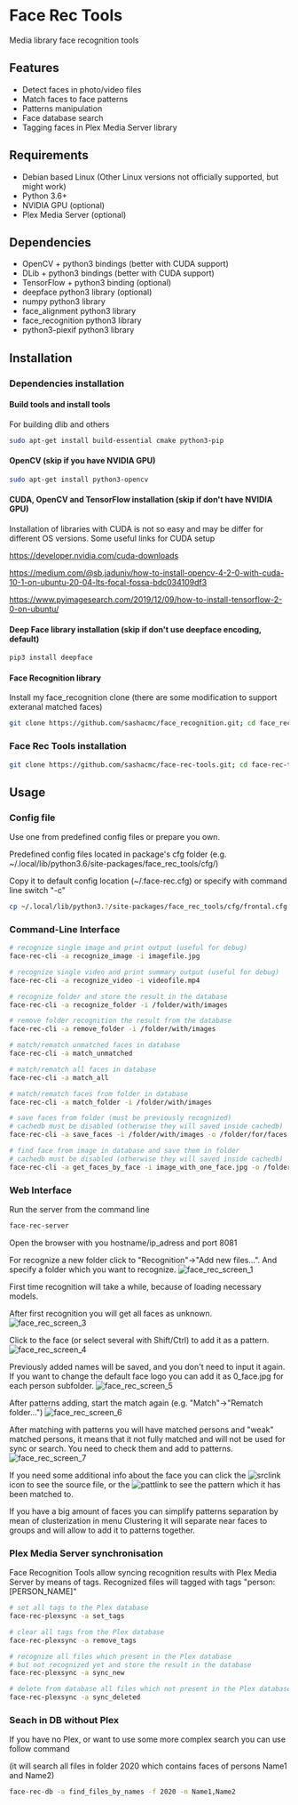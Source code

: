 # Face Rec Tools
Media library face recognition tools

## Features
  * Detect faces in photo/video files
  * Match faces to face patterns
  * Patterns manipulation
  * Face database search
  * Tagging faces in Plex Media Server library 

## Requirements
  * Debian based Linux (Other Linux versions not officially supported, but might work)
  * Python 3.6+
  * NVIDIA GPU (optional)
  * Plex Media Server (optional)

## Dependencies
  * OpenCV + python3 bindings (better with CUDA support)
  * DLib + python3 bindings (better with CUDA support)
  * TensorFlow + python3 binding (optional)
  * deepface python3 library (optional)
  * numpy python3 library
  * face_alignment python3 library
  * face_recognition python3 library
  * python3-piexif python3 library

## Installation

### Dependencies installation

#### Build tools and install tools
For building dlib and others
```bash
sudo apt-get install build-essential cmake python3-pip
```

#### OpenCV (skip if you have NVIDIA GPU)
```bash
sudo apt-get install python3-opencv
```

#### CUDA, OpenCV and TensorFlow installation (skip if don't have NVIDIA GPU)
Installation of libraries with CUDA is not so easy and may be differ for different OS versions.
Some useful links for CUDA setup

https://developer.nvidia.com/cuda-downloads

https://medium.com/@sb.jaduniv/how-to-install-opencv-4-2-0-with-cuda-10-1-on-ubuntu-20-04-lts-focal-fossa-bdc034109df3

https://www.pyimagesearch.com/2019/12/09/how-to-install-tensorflow-2-0-on-ubuntu/

#### Deep Face library installation (skip if don't use deepface encoding, default)
```bash
pip3 install deepface
```

#### Face Recognition library
Install my face_recognition clone (there are some modification to support exteranal matched faces)
```bash
git clone https://github.com/sashacmc/face_recognition.git; cd face_recognition; pip3 install .; cd ..
```

### Face Rec Tools installation
```bash
git clone https://github.com/sashacmc/face-rec-tools.git; cd face-rec-tools; pip3 install .; cd ..
```

## Usage

### Config file
Use one from predefined config files or prepare you own.

Predefined config files located in package's cfg folder (e.g. ~/.local/lib/python3.6/site-packages/face_rec_tools/cfg/)

Copy it to default config location (~/.face-rec.cfg) or specify with command line switch "-c"
```bash
cp ~/.local/lib/python3.?/site-packages/face_rec_tools/cfg/frontal.cfg ~/.face-rec.cfg
```

### Command-Line Interface

```bash
# recognize single image and print output (useful for debug)
face-rec-cli -a recognize_image -i imagefile.jpg

# recognize single video and print summary output (useful for debug)
face-rec-cli -a recognize_video -i videofile.mp4

# recognize folder and store the result in the database
face-rec-cli -a recognize_folder -i /folder/with/images

# remove folder recognition the result from the database
face-rec-cli -a remove_folder -i /folder/with/images

# match/rematch unmatched faces in database
face-rec-cli -a match_unmatched

# match/rematch all faces in database
face-rec-cli -a match_all

# match/rematch faces from folder in database
face-rec-cli -a match_folder -i /folder/with/images

# save faces from folder (must be previously recognized)
# cachedb must be disabled (otherwise they will saved inside cachedb)
face-rec-cli -a save_faces -i /folder/with/images -o /folder/for/faces

# find face from image in database and save them in folder
# cachedb must be disabled (otherwise they will saved inside cachedb)
face-rec-cli -a get_faces_by_face -i image_with_one_face.jpg -o /folder/for/faces
```

### Web Interface
Run the server from the command line
```bash
face-rec-server 
```
Open the browser with you hostname/ip_adress and port 8081

For recognize a new folder click to "Recognition"->"Add new files...".
And specify a folder which you want to recognize.
![face_rec_screen_1](https://user-images.githubusercontent.com/28735879/104759965-fa22e580-5760-11eb-9e18-e20cc340c96f.png)

First time recognition will take a while, because of loading necessary models.

After first recognition you will get all faces as unknown.
![face_rec_screen_3](https://user-images.githubusercontent.com/28735879/104760428-a1a01800-5761-11eb-9765-cf036d2639f7.png)

Click to the face (or select several with Shift/Ctrl) to add it as a pattern.
![face_rec_screen_4](https://user-images.githubusercontent.com/28735879/104760644-edeb5800-5761-11eb-9e92-e91c159e28d6.png)

Previously added names will be saved, and you don't need to input it again.
If you want to change the default face logo you can add it as 0_face.jpg for each person subfolder.
![face_rec_screen_5](https://user-images.githubusercontent.com/28735879/104760969-75d16200-5762-11eb-8e8e-0cdc55f38eb3.png)

After patterns adding, start the match again (e.g. "Match"->"Rematch folder...")
![face_rec_screen_6](https://user-images.githubusercontent.com/28735879/104761100-ad400e80-5762-11eb-96eb-616d1dd969f3.png)

After matching with patterns you will have matched persons and "weak" matched persons, it means that it not fully matched and will not be used for sync or search.
You need to check them and add to patterns.
![face_rec_screen_7](https://user-images.githubusercontent.com/28735879/104761475-3f481700-5763-11eb-843d-4e59fc49e97a.png)

If you need some additional info about the face you can click the ![srclink](https://user-images.githubusercontent.com/28735879/104761676-8c2bed80-5763-11eb-8d53-bae7abd7573c.png) icon to see the source file, or the ![pattlink](https://user-images.githubusercontent.com/28735879/104761761-a239ae00-5763-11eb-9f5a-9ec4d7189ee6.png) to see the pattern which it has been matched to.

If you have a big amount of faces you can simplify patterns separation by mean of clusterization in menu Clustering it will separate near faces to groups and will allow to add it to patterns together.

### Plex Media Server synchronisation
Face Recognition Tools allow syncing recognition results with Plex Media Server by means of tags.
Recognized files will tagged with tags "person:[PERSON_NAME]"

```bash
# set all tags to the Plex database 
face-rec-plexsync -a set_tags

# clear all tags from the Plex database
face-rec-plexsync -a remove_tags

# recognize all files which present in the Plex database
# but not recognized yet and store the result in the database 
face-rec-plexsync -a sync_new

# delete from database all files which not present in the Plex database
face-rec-plexsync -a sync_deleted
```

### Seach in DB without Plex
If you have no Plex, or want to use some more complex search you can use follow command 

(it will search all files in folder 2020 which contains faces of persons Name1 and Name2)

```bash
face-rec-db -a find_files_by_names -f 2020 -n Name1,Name2
```

